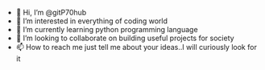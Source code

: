 - 👋 Hi, I’m @gitP70hub
- 👀 I’m interested in everything of coding world
- 🌱 I’m currently learning python programming language
- 💞️ I’m looking to collaborate on building useful projects for society
- 📫 How to reach me just tell me about your ideas..I will curiously look for it

<!---
gitP70hub/gitP70hub is a ✨ special ✨ repository because its `README.md` (this file) appears on your GitHub profile.
You can click the Preview link to take a look at your changes.
--->
